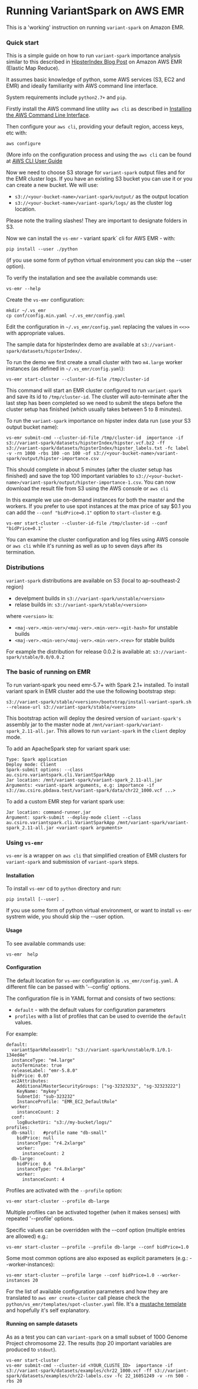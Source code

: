 Running VariantSpark on AWS EMR
================================

This is a 'working' instruction on running `variant-spark` on Amazon EMR.

### Quick start

This is a simple guide on how to run `variant-spark` importance analysis similar to this described in [HipsterIndex Blog Post](https://databricks.com/blog/2017/07/26/breaking-the-curse-of-dimensionality-in-genomics-using-wide-random-forests.html) on Amazon AWS EMR (Elastic Map Reduce).

It assumes basic knowledge of python, some AWS services (S3, EC2 and EMR) and ideally familiarity with AWS command line interface.

System requirements include `python2.7+` and `pip`. 

Firstly install the AWS command line utility `aws cli` as described in [Installing the AWS Command Line Interface](http://docs.aws.amazon.com/cli/latest/userguide/installing.html). 

Then configure your `aws cli`, providing your default region, access keys, etc with:

    aws configure
    
(More info on the configuration process and using the `aws cli` can be found at [AWS CLI User Guide](http://docs.aws.amazon.com/cli/latest/userguide/cli-chap-welcome.html)

Now we need to choose S3 storage for `variant-spark` output files and for the EMR cluster logs. If you have an existing S3 bucket you can use it or you can create a new bucket.  We will use:
    
* `s3://<your-bucket-name>/variant-spark/output/` as the output location
* `s3://<your-bucket-name>/variant-spark/logs/` as the cluster log location.

Please note the trailing slashes! They are important to designate folders in S3.  
  
Now we can install the `vs-emr` -   variant spark` cli for AWS EMR - with:

    pip install --user ./python 
    
(if you use some form of python virtual environment you can skip the --user option). 

To verify the installation and see the available commands use: 

    vs-emr --help
    
Create the `vs-emr` configuration:

    mkdir ~/.vs_emr
    cp conf/config.min.yaml ~/.vs_emr/config.yaml
    
Edit the configuration in `~/.vs_emr/config.yaml` replacing the values in `<<>>` with appropriate values.

The sample data for hipsterIndex demo are available at `s3://variant-spark/datasets/hipsterIndex/`.

To run the demo we first create a small cluster with two `m4.large` worker instances (as defined in `~/.vs_emr/config.yaml`):

    vs-emr start-cluster --cluster-id-file /tmp/cluster-id
    
This command will start an EMR cluster configured to run `variant-spark` and save its id to `/tmp/cluster-id`.  The cluster will auto-terminate after the last step has been completed so we need to submit the steps before the cluster setup has finished (which usually takes between 5 to 8 minutes).

To run the `variant-spark` importance on hipster index data run (use your S3 output bucket name): 
    
    vs-emr submit-cmd --cluster-id-file /tmp/cluster-id  importance -if s3://variant-spark/datasets/hipsterIndex/hipster.vcf.bz2 -ff s3://variant-spark/datasets/hipsterIndex/hipster_labels.txt -fc label -v -rn 1000 -rbs 100 -on 100 -of s3://<your-bucket-name>/variant-spark/output/hipster-importance.csv

This should complete in about 5 minutes (after the cluster setup has finished) and save the top 100 important variables to `s3://<your-bucket-name>/variant-spark/output/hipster-importance-1.csv`. You can now download the result file from S3 using the AWS console or `aws cli`


In this example we use on-demand instances for both the master and the workers. If you prefer to use spot instances at the max price of say $0.1 you can add the `--conf "bidPrice=0.1"` option to `start-cluster` e.g.
    
    vs-emr start-cluster --cluster-id-file /tmp/cluster-id --conf "bidPrice=0.1"
    
You can examine the cluster configuration and log files using AWS console or  `aws cli` while it's running as well as up to seven days after its termination.

### Distributions 

`variant-spark` distributions are available on S3 (local to ap-southeast-2 region)

- develpment builds in `s3://variant-spark/unstable/<version>`
- relase builds in: `s3://variant-spark/stable/<version>`

where `<version>` is:

- `<maj-ver>.<min-ver>/<maj-ver>.<min-ver>-<git-hash>` for unstable builds
- `<maj-ver>.<min-ver>/<maj-ver>.<min-ver>.<rev>` for stable builds

For example the distribution for release 0.0.2 is available at:
     `s3://variant-spark/stable/0.0/0.0.2`

### The basic of running on EMR 

To run variant-spark you need emr-5.7+ with Spark 2.1+ installed.
To install variant spark in EMR cluster add the use the following bootstrap step:

    s3://variant-spark/stable/<version>/bootstrap/install-variant-spark.sh --release-url s3://variant-spark/stable/<version>
    
This bootstrap action will deploy the desired version of `variant-spark's` assembly jar to the master node at `/mnt/variant-spark/variant-spark_2.11-all.jar`. This allows to run `variant-spark` in the `client` deploy mode.

To add an ApacheSpark step for variant spark use:

    Type: Spark application  
    Deploy mode: Client
    Spark-submit options: --class au.csiro.variantspark.cli.VariantSparkApp
    Jar location: /mnt/variant-spark/variant-spark_2.11-all.jar
    Arguments: <variant-spark arguments, e.g: importance -if s3://au.csiro.pbdava.test/variant-spark/data/chr22_1000.vcf ...>

To add a custom  EMR step for variant spark use:

    Jar location: command-runner.jar
    Argument: spark-submit --deploy-mode client --class au.csiro.variantspark.cli.VariantSparkApp /mnt/variant-spark/variant-spark_2.11-all.jar <variant-spark arguments>


### Using  `vs-emr`

`vs-emr` is a wrapper on `aws cli` that simplified creation of EMR clusters for `variant-spark` and submission of `variant-spark` steps.


#### Installation

To install `vs-emr` cd to `python` directory and run:

    pip install [--user] .
    
If you use some form of python virtual environment, or want to install `vs-emr` systrem wide, you should skip the --user option. 

#### Usage

To see available commands use:

    vs-emr  help

#### Configuration

The default location for `vs-emr` configuration is `.vs_emr/config.yaml`. A different file can be passed with '--config' options.

The configuration file is in YAML format and consists of two sections:
 * `default` - with the default values for configuration parameters
 * `profiles` with a list of profiles that can be used to override the `default` values.
 
 For example:
 
    default:
      variantSparkReleaseUrl: "s3://variant-spark/unstable/0.1/0.1-134ed4e"
      instanceType: "m4.large"
      autoTerminate: true
      releaseLabel: "emr-5.8.0"
      bidPrice: 0.07
      ec2Attributes:
        AdditionalMasterSecurityGroups: ["sg-32323232", "sg-32323222"]
        KeyName: "mykey"
        SubnetId: "sub-323232"
        InstanceProfile: "EMR_EC2_DefaultRole"
      worker:
        instanceCount: 2
      conf:
        logBucketUri: "s3://my-bucket/logs/"
    profiles:
      db-small:   #profile name "db-small" 
        bidPrice: null
        instanceType: "r4.2xlarge"
        worker:
          instanceCount: 2
      db-large:
        bidPrice: 0.6
        instanceType: "r4.8xlarge"
        worker: 
          instanceCount: 4 
 
Profiles are activated with the `--profile` option:

    vs-emr start-cluster --profile db-large 

Multiple profiles can be activated together (when it makes senses) with repeated '--profile' options.

Specific values can be overridden with the --conf option (multiple entries are allowed) e.g.:

    vs-emr start-cluster —-profile --profile db-large --conf bidPrice=1.0

Some most common options are also exposed as explicit parameters  (e.g.: --worker-instances):

    vs-emr start-cluster —-profile large --conf bidPrice=1.0 --worker-instances 20

For the list of available configuration parameters and how they are translated to `aws emr create-cluster` call please check the `python/vs_emr/templates/spot-cluster.yaml` file. It's a [mustache template](https://mustache.github.io/) and hopefully it's self explanatory.

#### Running on sample datasets

As as a test you can can `variant-spark` on a small subset of 1000 Genome Project chromosome 22. The results (top 20 important variables are produced to `stdout`).

    vs-emr start-cluster 
    vs-emr submit-cmd --cluster-id <YOUR_CLUSTE_ID>  importance -if s3://variant-spark/datasets/examples/chr22_1000.vcf -ff s3://variant-spark/datasets/examples/chr22-labels.csv -fc 22_16051249 -v -rn 500 -rbs 20
